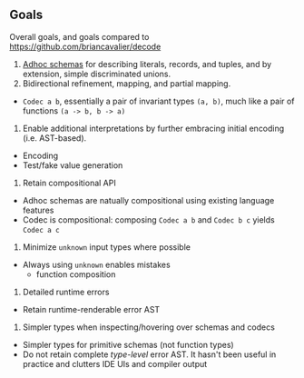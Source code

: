 ## Goals

Overall goals, and goals compared to https://github.com/briancavalier/decode

1. [Adhoc schemas](https://github.com/briancavalier/braindump/tree/main/packages/schema#adhoc-schemas) for describing literals, records, and tuples, and by extension, simple discriminated unions.
1. Bidirectional refinement, mapping, and partial mapping.
  - `Codec a b`, essentially a pair of invariant types `(a, b)`, much like a pair of functions `(a -> b, b -> a)`
1. Enable additional interpretations by further embracing initial encoding (i.e. AST-based).
  - Encoding
  - Test/fake value generation
1. Retain compositional API
  - Adhoc schemas are natually compositional using existing language features
  - Codec is compositional: composing `Codec a b` and `Codec b c` yields `Codec a c`
1. Minimize `unknown` input types where possible
  - Always using `unknown` enables mistakes
    - function composition
1. Detailed runtime errors
  - Retain runtime-renderable error AST
1. Simpler types when inspecting/hovering over schemas and codecs
  - Simpler types for primitive schemas (not function types)
  - Do not retain complete _type-level_ error AST.  It hasn't been useful in practice and clutters IDE UIs and compiler output
